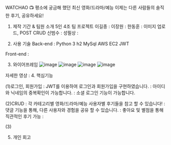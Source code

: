 WATCHAO 📺
평소에 궁금해 했던 최신 영화/드라마/예능
이제는 다른 사람들의 솔직한 후기, 공유하세요!


1. 제작 기간 & 팀원 소개
5인 4조 팀 프로젝트
이길종 : 
이장원 : 
한동훈 : 이미지 업로드, POST CRUD
신범수 : 
성필상 :

2. 사용 기술
Back-end :
  Python 3
  h2
  MySql
  AWS EC2
  JWT
  
  
Front-end :



3. 와이어프레임
![image](https://user-images.githubusercontent.com/67058000/185297487-846cdde4-8b58-40b6-90c7-d857383482b7.png)
![image](https://user-images.githubusercontent.com/67058000/185297506-824866b8-6688-4afe-aa4e-70a5448228b3.png)
![image](https://user-images.githubusercontent.com/67058000/185297545-7e04334b-b4fd-4e90-a9e3-d6e38f0bbcf1.png)
![image](https://user-images.githubusercontent.com/67058000/185297569-26d4c7f4-8835-411e-9149-d4313e445ced.png)



자세한 영상 :
4. 핵심기능

(1)로그인, 회원가입
: JWT를 이용하여 로그인과 회원가입을 구현하였습니다.
: 아이디와 닉네임의 중복확인이 가능합니다.
: 소셜 로그인 기능이 가능합니다.

(2)CRUD
: 각 카테고리별 영화/드라마/예능 사용자별 후기들을 참고 할 수 있습니다!
: 댓글 기능을 통해, 다른 사용자와 경험을 공유 할 수 있습니다.
: 좋아요 및 별점을 통해 직관적인 후기 가능
:

(3)


5. 개인 회고
